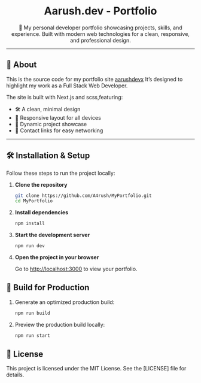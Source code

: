 <h1 align="center">
  Aarush.dev - Portfolio
</h1>

<p align="center">
  🚀 My personal developer portfolio showcasing projects, skills, and experience. Built with modern web technologies for a clean, responsive, and professional design.
</p>

---

## 🤵 About

This is the source code for my portfolio site [aarushdevx](https://aarushdevx.web.app/)
It’s designed to highlight my work as a Full Stack Web Developer.

The site is built with Next.js and scss,featuring:

- 🛠 A clean, minimal design
- 🚀 Responsive layout for all devices
- 💼 Dynamic project showcase
- 📧 Contact links for easy networking

---

## 🛠 Installation & Setup

Follow these steps to run the project locally:

1. **Clone the repository**

   ```bash
   git clone https://github.com/A4rush/MyPortfolio.git
   cd MyPortfolio
   ```

2. **Install dependencies**

   ```bash
   npm install
   ```

3. **Start the development server**

   ```bash
   npm run dev
   ```

4. **Open the project in your browser**

   Go to [http://localhost:3000](http://localhost:3000) to view your portfolio.

## 🚀 Build for Production

1. Generate an optimized production build:

   ```bash
   npm run build
   ```

2. Preview the production build locally:

   ```bash
   npm run start
   ```

## 📄 License

This project is licensed under the MIT License. See the [LICENSE] file for details.
